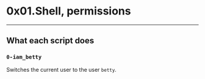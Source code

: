 # 0x01.Shell, permissions
---
## What each script does
### `0-iam_betty`
Switches the current user to the user `betty`.

